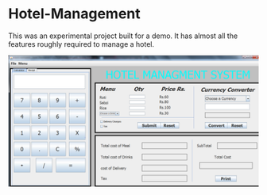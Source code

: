 # Hotel-Management
This was an experimental project built for a demo. It has almost all the features roughly required to manage a hotel.




![alt text](https://github.com/vinayM165/Hotel-Management/blob/master/Capture.PNG)
